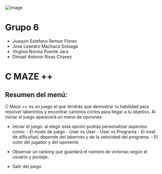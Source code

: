 
![image](https://user-images.githubusercontent.com/102132128/170156239-a93ec1ab-f4a3-4958-8814-7b9c295605f6.png)

# Grupo 6
- Juaquin Estefano Remon Flores
- Jose Leandro Machaca Soloaga
- Virginia Norma Puente Jara
- Dimael Antonio Rivas Chavez
# C MAZE ++
## Resumen del menú:
C Maze ++ es un juego el que tendrás que demostrar tu habilidad para resolver laberintos y encontrar caminos cortos para llegar a tu objetivo. Al iniciar el juego aparecerá un menú de opciones:
 - Iniciar el juego: al elegir esta opción podrás personalizar aspectos como:
          - El modo de juego
                 - User vs User
                 - User vs Programa
          - El nivel de dificultad, depende del laberinto y de la velocidad del programa.
          - El color del jugador y del oponente

 - Observar un ranking que guardará el número de victorias según el usuario y puntaje.
 - Salir del juego





